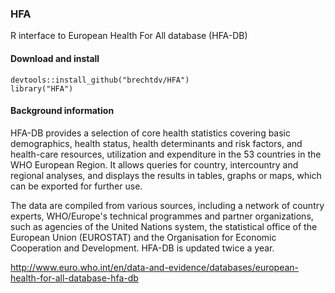 ### HFA

R interface to European Health For All database (HFA-DB)

#### Download and install

    devtools::install_github("brechtdv/HFA")
	library("HFA")

#### Background information

HFA-DB provides a selection of core health statistics covering basic demographics, health status, health determinants and risk factors, and health-care resources, utilization and expenditure in the 53 countries in the WHO European Region. It allows queries for country, intercountry and regional analyses, and displays the results in tables, graphs or maps, which can be exported for further use.

The data are compiled from various sources, including a network of country experts, WHO/Europe's technical programmes and partner organizations, such as agencies of the United Nations system, the statistical office of the European Union (EUROSTAT) and the Organisation for Economic Cooperation and Development. HFA-DB is updated twice a year.

http://www.euro.who.int/en/data-and-evidence/databases/european-health-for-all-database-hfa-db